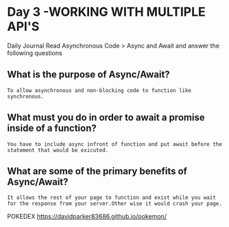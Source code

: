 # Day 3 -WORKING WITH MULTIPLE API'S


Daily Journal
Read Asynchronous Code > Async and Await and answer the following questions

## What is the purpose of Async/Await?
```
To allow asynchronous and non-blocking code to function like synchronous.
```
## What must you do in order to await a promise inside of a function?
```
You have to include async infront of function and put await before the statement that would be exicuted. 
```
## What are some of the primary benefits of Async/Await?
```
It allows the rest of your page to function and exist while you wait for the response from your server.Other wise it would crash your page. 
```

POKEDEX
https://davidparker83686.github.io/pokemon/